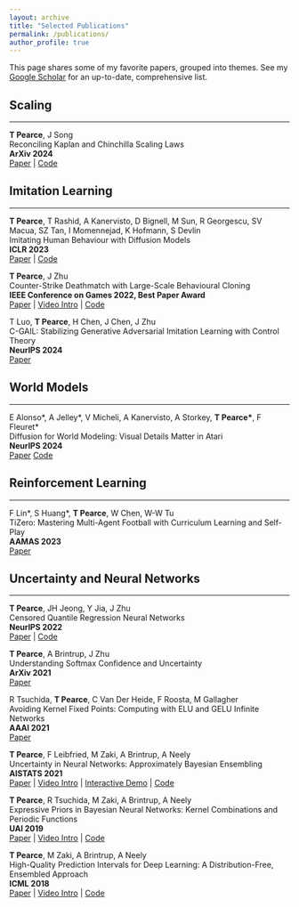 ```yaml
---
layout: archive
title: "Selected Publications"
permalink: /publications/
author_profile: true
---
```


This page shares some of my favorite papers, grouped into themes. See my [Google Scholar](https://scholar.google.co.uk/citations?hl=en&user=09k1kdQAAAAJ&view_op=list_works&sortby=pubdate) for an up-to-date, comprehensive list.  


## Scaling ##

----
__T Pearce__, J Song  
Reconciling Kaplan and Chinchilla Scaling Laws  
__ArXiv 2024__  
[Paper](https://arxiv.org/abs/2406.12907) | [Code](https://github.com/TeaPearce/Reconciling_Kaplan_Chinchilla_Scaling_Laws)


## Imitation Learning ##

----
__T Pearce__, T Rashid, A Kanervisto, D Bignell, M Sun, R Georgescu, SV Macua, SZ Tan, I Momennejad, K Hofmann, S Devlin  
Imitating Human Behaviour with Diffusion Models  
__ICLR 2023__  
[Paper](https://arxiv.org/abs/2301.10677) | [Code](https://github.com/microsoft/Imitating-Human-Behaviour-w-Diffusion)

__T Pearce__, J Zhu  
Counter-Strike Deathmatch with Large-Scale Behavioural Cloning  
__IEEE Conference on Games 2022, Best Paper Award__  
[Paper](https://arxiv.org/abs/2104.04258) | [Video Intro](https://youtu.be/rnz3lmfSHv0) | [Code](https://github.com/TeaPearce/Counter-Strike_Behavioural_Cloning)

T Luo, __T Pearce__, H Chen, J Chen, J Zhu  
C-GAIL: Stabilizing Generative Adversarial Imitation Learning with Control Theory  
__NeurIPS 2024__   
[Paper](https://arxiv.org/abs/2402.16349)  


## World Models ##

----
E Alonso\*, A Jelley\*, V Micheli, A Kanervisto, A Storkey, __T Pearce\*__, F Fleuret\*  
Diffusion for World Modeling: Visual Details Matter in Atari  
__NeurIPS 2024__   
[Paper](https://arxiv.org/abs/2405.12399) [Code](https://github.com/eloialonso/diamond)  


## Reinforcement Learning ##

----
F Lin\*, S Huang\*, __T Pearce__, W Chen, W-W Tu  
TiZero: Mastering Multi-Agent Football with Curriculum Learning and Self-Play  
__AAMAS 2023__  
[Paper](https://arxiv.org/abs/2302.07515)


## Uncertainty and Neural Networks ##

----
__T Pearce__, JH Jeong, Y Jia, J Zhu  
Censored Quantile Regression Neural Networks  
__NeurIPS 2022__  
[Paper](https://arxiv.org/abs/2205.13496)  | [Code](https://github.com/TeaPearce/Censored_Quantile_Regression_NN)

__T Pearce__, A Brintrup, J Zhu  
Understanding Softmax Confidence and Uncertainty   
__ArXiv 2021__  
[Paper](https://arxiv.org/abs/2106.04972) 

R Tsuchida, __T Pearce__, C Van Der Heide, F Roosta, M Gallagher  
Avoiding Kernel Fixed Points: Computing with ELU and GELU Infinite Networks  
__AAAI 2021__  
[Paper](https://arxiv.org/abs/2002.08517)  

__T Pearce__, F Leibfried, M Zaki, A Brintrup, A Neely  
Uncertainty in Neural Networks: Approximately Bayesian Ensembling  
__AISTATS 2021__  
[Paper](https://arxiv.org/abs/1810.05546) | [Video Intro](https://youtu.be/eBKqvgecRjc) | [Interactive Demo](https://teapearce.github.io/portfolio/)  | [Code](https://github.com/TeaPearce/Bayesian_NN_Ensembles)

__T Pearce__, R Tsuchida, M Zaki, A Brintrup, A Neely  
Expressive Priors in Bayesian Neural Networks: Kernel Combinations and Periodic Functions  
__UAI 2019__  
[Paper](https://arxiv.org/abs/1905.06076) | [Video Intro](https://youtu.be/D5pfY12BuyA)  | [Code](https://github.com/TeaPearce/Expressive_Priors_in_BNNs)

__T Pearce__, M Zaki, A Brintrup, A Neely  
High-Quality Prediction Intervals for Deep Learning: A Distribution-Free, Ensembled Approach   
__ICML 2018__  
[Paper](https://arxiv.org/abs/1802.07167) | [Video Intro](https://crossminds.ai/video/high-quality-prediction-intervals-for-deep-learning-a-distribution-free-ensembled-approach-6064c11294c854625bdac99b/)  | [Code](https://github.com/TeaPearce/Deep_Learning_Prediction_Intervals)

